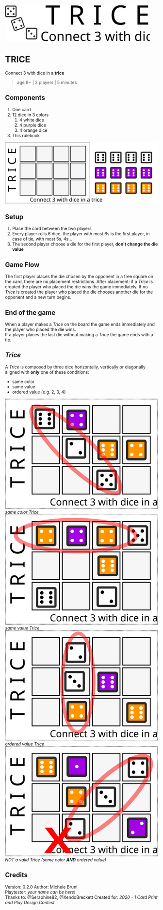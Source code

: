 ![Logo](https://raw.githubusercontent.com/migius/trice-boardgame/master/Art/logo.svg)

# TRICE
Connect 3 with dice in a **trice**
> age 8+ | 2 players | 5 minutes

## Components
1. One card
1. 12 dice in 3 colors
   1. 4 white dice
   1. 4 purple dice
   1. 4 orange dice
1. This rulebook

![Components](https://raw.githubusercontent.com/migius/trice-boardgame/master/Art/components.svg)

## Setup
1. Place the card between the two players
1. Every player rolls 6 dice, the player with most 6s is the first player, in case of tie, with most 5s, 4s...
1. The second player choose a die for the first player, __don't change the die value__

## Game Flow
The first player places the die chosen by the opponent in a free square on the card, there are no placement restrictions. After placement: if a _Trice_ is created the player who placed the die wins the game immediately.
If no _Trice_ is created the player who placed the die chooses another die for the opponent and a new turn begins.

## End of the game
When a player makes a _Trice_ on the board the game ends immediately and the player who placed the die wins.  
If a player places the last die without making a _Trice_ the game ends with a tie.

## _Trice_
A _Trice_ is composed by three dice horizontally, vertically or diagonally aligned with __only__ one of these conditions:
* same color
* same value
* ordered value (e.g. 2, 3, 4)

![Example 1](https://raw.githubusercontent.com/migius/trice-boardgame/master/Art/example1.svg)
_same color Trice_
![Example 2](https://raw.githubusercontent.com/migius/trice-boardgame/master/Art/example2.svg)
_same value Trice_
![Example 3](https://raw.githubusercontent.com/migius/trice-boardgame/master/Art/example3.svg)
_ordered value Trice_
![Example 4](https://raw.githubusercontent.com/migius/trice-boardgame/master/Art/example4.svg)
_NOT a valid Trice (same color **AND** ordered value)_

## Credits
Version: 0.2.0
Author: Michele Bruni  
Playtester: _your name can be here!_  
Thanks to: @Seraphine82, @XendoBreckett
Created for: _2020 - 1 Card Print and Play Design Contest_
